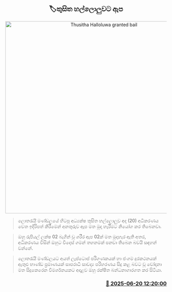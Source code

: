 <p align='center'><b><h2 align='center' title='Thusitha Halloluwa granted bail'>🏷තුසිත හල්ලොලුවට ඇප</h2></b></p>
<p align='center'><img src='https://helakuru.sgp1.cdn.digitaloceanspaces.com/esana/images/lib/thusitha-haloluwa.jpg' width='600' alt='Thusitha Halloluwa granted bail'></p>

> ලොතරැයි මණ්ඩලයේ හිටපු අධ්‍යක්ෂ තුසිත හල්ලොලුව අද (20) අධිකරණය වෙත ඉදිරිපත් කිරීමෙන් අනතුරුව ඇප මත මුදා හැරීමට නියෝග කර තිබෙනවා.

> ඔහු රුපියල් ලක්ෂ 02 බැගින් වූ ශරීර ඇප 02ක් මත මුදාහැර ඇති අතර, අධිකරණය විසින් ඔහුට විදෙස් ගමන් තහනමක් පනවා තිබෙන බවයි සඳහන් වන්නේ.

> ලොතරැයි මණ්ඩලයට අයත් ලැප්ටොප් පරිගණකයක් හා ජංගම දුරකථනයක් ඇතුළු භාණ්ඩ ප්‍රමාණයක් සාපරාධී සාවද්‍ය පරිහරණය සිදු කළ බවට වූ චෝදනා මත සිදුකෙරෙන විමර්ශනයකට අදාළව ඔහු රක්ෂිත බන්ධනාගාරගත කර සිටියා.



<h3 align='right'><a href='https://www.helakuru.lk/esana/p/111198/'>📅 2025-06-20 12:20:00</a></h3>
